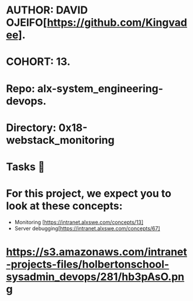 # AUTHOR:         DAVID OJEIFO[https://github.com/Kingvadee].
# COHORT:         13.
# Repo:           alx-system_engineering-devops.
# Directory: 	  0x18-webstack_monitoring

# Tasks :page_with_curl:


# For this project, we expect you to look at these concepts:

 * Monitoring [https://intranet.alxswe.com/concepts/13]
 * Server debugging[https://intranet.alxswe.com/concepts/67]

# https://s3.amazonaws.com/intranet-projects-files/holbertonschool-sysadmin_devops/281/hb3pAsO.png



